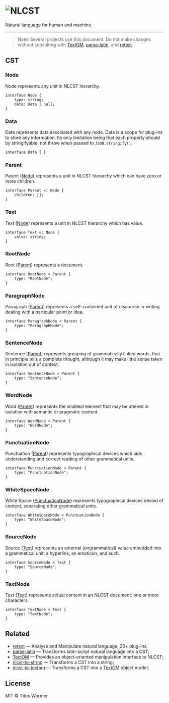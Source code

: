 # ![NLCST](http://wooorm.com/nlcst.png)

Natural language for human and machine.

---

> Note: Several projects use this document. Do not make changes without consulting with [TextOM](https://github.com/wooorm/textom),  [parse-latin](https://github.com/wooorm/parse-latin), and [retext](https://github.com/wooorm/retext).

## CST

### Node

Node represents any unit in NLCST hierarchy.

```
interface Node {
    type: string;
    data: Data | null;
}
```

### Data

Data represents data associated with any node. Data is a scope for plug-ins to store any information. Its only limitation being that each property should by stringifyable: not throw when passed to `JSON.stringify()`.

```
interface Data { }
```

### Parent

Parent ([Node](#node)) represents a unit in NLCST hierarchy which can have zero or more children.

```
interface Parent <: Node {
    children: [];
}
```

### Text

Text ([Node](#node)) represents a unit in NLCST hierarchy which has value.

```
interface Text <: Node {
    value: string;
}
```

### RootNode

Root ([Parent](#parent)) represents a document.

```
interface RootNode < Parent {
    type: "RootNode";
}
```

### ParagraphNode

Paragraph ([Parent](#parent)) represents a self-contained unit of discourse in writing dealing with a particular point or idea.

```
interface ParagraphNode < Parent {
    type: "ParagraphNode";
}
```

### SentenceNode

Sentence ([Parent](#parent)) represents grouping of grammatically linked words, that in principle tells a complete thought, although it may make little sense taken in isolation out of context.

```
interface SentenceNode < Parent {
    type: "SentenceNode";
}
```

### WordNode

Word ([Parent](#parent)) represents the smallest element that may be uttered in isolation with semantic or pragmatic content.

```
interface WordNode < Parent {
    type: "WordNode";
}
```

### PunctuationNode

Punctuation ([Parent](#parent)) represents typographical devices which aids understanding and correct reading of other grammatical units.

```
interface PunctuationNode < Parent {
    type: "PunctuationNode";
}
```

### WhiteSpaceNode

White Space ([PunctuationNode](#punctuation)) represents typographical devices devoid of content, separating other grammatical units.

```
interface WhiteSpaceNode < PunctuationNode {
    type: "WhiteSpaceNode";
}
```

### SourceNode

Source ([Text](#text)) represents an external (ungrammatical) value embedded into a grammatical unit: a hyperlink, an emoticon, and such.

```
interface SourceNode < Text {
    type: "SourceNode";
}
```

### TextNode

Text ([Text](#text)) represents actual content in an NLCST document: one or more characters.

```
interface TextNode < Text {
    type: "TextNode";
}
```

## Related

- [retext](https://github.com/wooorm/retext) — Analyse and Manipulate natural language, 20+ plug-ins.
- [parse-latin](https://github.com/wooorm/parse-latin) — Transforms latin-script natural language into a CST;
- [TextOM](https://github.com/wooorm/textom) — Provides an object-oriented manipulation interface to NLCST;
- [nlcst-to-string](https://github.com/wooorm/nlcst-to-string) — Transforms a CST into a string;
- [nlcst-to-textom](https://github.com/wooorm/nlcst-to-textom) — Transforms a CST into a [TextOM](https://github.com/wooorm/textom) object model;

## License

MIT © Titus Wormer
